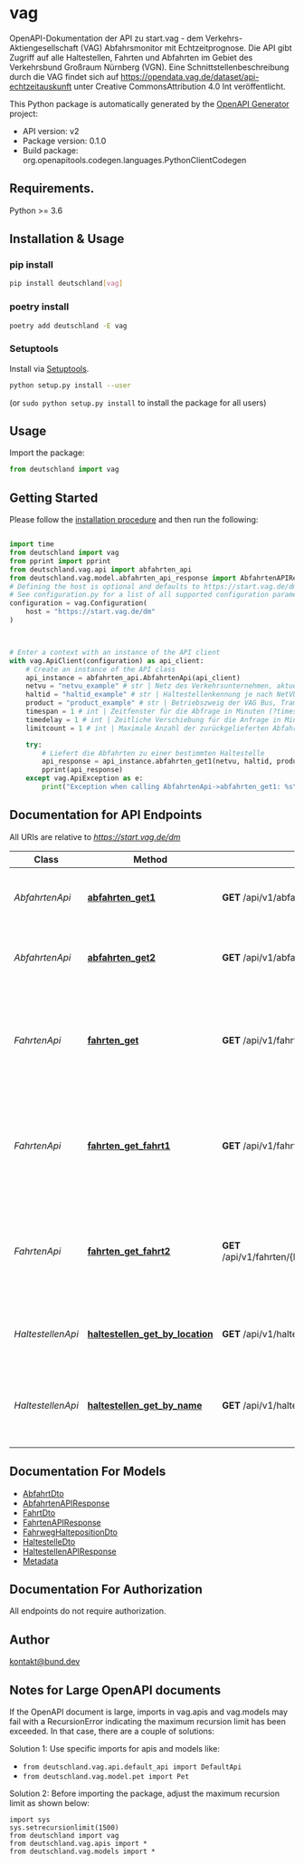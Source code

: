 # vag
OpenAPI-Dokumentation der API zu start.vag - dem Verkehrs-Aktiengesellschaft (VAG) Abfahrsmonitor mit Echtzeitprognose. Die API gibt Zugriff auf alle Haltestellen, Fahrten und Abfahrten im Gebiet des Verkehrsbund Großraum Nürnberg (VGN). Eine Schnittstellenbeschreibung durch die VAG findet sich auf https://opendata.vag.de/dataset/api-echtzeitauskunft unter Creative CommonsAttribution 4.0 Int veröffentlicht.

This Python package is automatically generated by the [OpenAPI Generator](https://openapi-generator.tech) project:

- API version: v2
- Package version: 0.1.0
- Build package: org.openapitools.codegen.languages.PythonClientCodegen

## Requirements.

Python >= 3.6

## Installation & Usage
### pip install

```sh
pip install deutschland[vag]
```

### poetry install

```sh
poetry add deutschland -E vag
```

### Setuptools

Install via [Setuptools](http://pypi.python.org/pypi/setuptools).

```sh
python setup.py install --user
```
(or `sudo python setup.py install` to install the package for all users)

## Usage

Import the package:
```python
from deutschland import vag
```

## Getting Started

Please follow the [installation procedure](#installation--usage) and then run the following:

```python

import time
from deutschland import vag
from pprint import pprint
from deutschland.vag.api import abfahrten_api
from deutschland.vag.model.abfahrten_api_response import AbfahrtenAPIResponse
# Defining the host is optional and defaults to https://start.vag.de/dm
# See configuration.py for a list of all supported configuration parameters.
configuration = vag.Configuration(
    host = "https://start.vag.de/dm"
)



# Enter a context with an instance of the API client
with vag.ApiClient(configuration) as api_client:
    # Create an instance of the API class
    api_instance = abfahrten_api.AbfahrtenApi(api_client)
    netvu = "netvu_example" # str | Netz des Verkehrsunternehmen, aktuell \"VAG\" oder \"VGN\"
    haltid = "haltid_example" # str | Haltestellenkennung je nach NetVU - VGN-Kennung oder die HaltID der VAG
    product = "product_example" # str | Betriebszweig der VAG Bus, Tram, UBahn, SBahn, RBahn. Querystring: product=Bus,Tram (optional)
    timespan = 1 # int | Zeitfenster für die Abfrage in Minuten (?timespan=10) (optional)
    timedelay = 1 # int | Zeitliche Verschiebung für die Anfrage in Minuten (?timedelay=5) (optional)
    limitcount = 1 # int | Maximale Anzahl der zurückgelieferten Abfahrten (optional)

    try:
        # Liefert die Abfahrten zu einer bestimmten Haltestelle
        api_response = api_instance.abfahrten_get1(netvu, haltid, product=product, timespan=timespan, timedelay=timedelay, limitcount=limitcount)
        pprint(api_response)
    except vag.ApiException as e:
        print("Exception when calling AbfahrtenApi->abfahrten_get1: %s\n" % e)
```

## Documentation for API Endpoints

All URIs are relative to *https://start.vag.de/dm*

Class | Method | HTTP request | Description
------------ | ------------- | ------------- | -------------
*AbfahrtenApi* | [**abfahrten_get1**](docs/AbfahrtenApi.md#abfahrten_get1) | **GET** /api/v1/abfahrten/{netvu}/{haltid} | Liefert die Abfahrten zu einer bestimmten Haltestelle
*AbfahrtenApi* | [**abfahrten_get2**](docs/AbfahrtenApi.md#abfahrten_get2) | **GET** /api/v1/abfahrten/{netvu}/{haltid}/{line} | Liefert die Abfahrten zu einer bestimmten Haltestelle
*FahrtenApi* | [**fahrten_get**](docs/FahrtenApi.md#fahrten_get) | **GET** /api/v1/fahrten/{betriebszweig} | Liefert alle laufenden und startenden Fahrten zu dem angegebenen Betriebszweig innerhalb des angegebenen Zeitfenster.
*FahrtenApi* | [**fahrten_get_fahrt1**](docs/FahrtenApi.md#fahrten_get_fahrt1) | **GET** /api/v1/fahrten/{betriebszweig}/{fahrtnummer} | Liefert die Fahrt des angegebenen Betriebszweig mit der Fahrtnummer und dem aktuellen Betriebstag
*FahrtenApi* | [**fahrten_get_fahrt2**](docs/FahrtenApi.md#fahrten_get_fahrt2) | **GET** /api/v1/fahrten/{betriebszweig}/{betriebstag}/{fahrtnummer} | Liefert die Fahrt des angegebenen Betriebszweig mit der Fahrtnummer und dem angegebenen Betriebstag
*HaltestellenApi* | [**haltestellen_get_by_location**](docs/HaltestellenApi.md#haltestellen_get_by_location) | **GET** /api/v1/haltestellen/{netvu}/location | Liefert die Liste mit den Haltestellen zu der Umkreissuche
*HaltestellenApi* | [**haltestellen_get_by_name**](docs/HaltestellenApi.md#haltestellen_get_by_name) | **GET** /api/v1/haltestellen/{netvu} | Liefert die Liste mit den Haltestellen zu dem angegebenen Haltestellenname (Optional)


## Documentation For Models

 - [AbfahrtDto](docs/AbfahrtDto.md)
 - [AbfahrtenAPIResponse](docs/AbfahrtenAPIResponse.md)
 - [FahrtDto](docs/FahrtDto.md)
 - [FahrtenAPIResponse](docs/FahrtenAPIResponse.md)
 - [FahrwegHaltepositionDto](docs/FahrwegHaltepositionDto.md)
 - [HaltestelleDto](docs/HaltestelleDto.md)
 - [HaltestellenAPIResponse](docs/HaltestellenAPIResponse.md)
 - [Metadata](docs/Metadata.md)


## Documentation For Authorization

 All endpoints do not require authorization.

## Author

kontakt@bund.dev


## Notes for Large OpenAPI documents
If the OpenAPI document is large, imports in vag.apis and vag.models may fail with a
RecursionError indicating the maximum recursion limit has been exceeded. In that case, there are a couple of solutions:

Solution 1:
Use specific imports for apis and models like:
- `from deutschland.vag.api.default_api import DefaultApi`
- `from deutschland.vag.model.pet import Pet`

Solution 2:
Before importing the package, adjust the maximum recursion limit as shown below:
```
import sys
sys.setrecursionlimit(1500)
from deutschland import vag
from deutschland.vag.apis import *
from deutschland.vag.models import *
```

